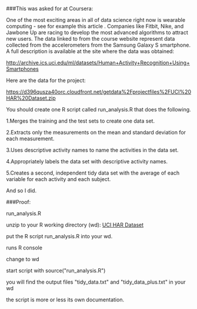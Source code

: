 ###This was asked for at Coursera:

One of the most exciting areas in all of data science right now is wearable computing - see for example this article . Companies like Fitbit, Nike, and Jawbone Up are racing to develop the most advanced algorithms to attract new users. The data linked to from the course website represent data collected from the accelerometers from the Samsung Galaxy S smartphone. A full description is available at the site where the data was obtained:

http://archive.ics.uci.edu/ml/datasets/Human+Activity+Recognition+Using+Smartphones

Here are the data for the project:

https://d396qusza40orc.cloudfront.net/getdata%2Fprojectfiles%2FUCI%20HAR%20Dataset.zip

You should create one R script called run_analysis.R that does the following. 

1.Merges the training and the test sets to create one data set.

2.Extracts only the measurements on the mean and standard deviation for each measurement.

3.Uses descriptive activity names to name the activities in the data set.

4.Appropriately labels the data set with descriptive activity names. 

5.Creates a second, independent tidy data set with the average of each variable for each activity and each subject. 

And so I did.

###Proof:

run_analysis.R

unzip to your R working directory (wd):
[UCI HAR Dataset](https://d396qusza40orc.cloudfront.net/getdata%2Fprojectfiles%2FUCI%20HAR%20Dataset.zip)

put the R script run_analysis.R into your wd.

runs R console

change to wd 

start script with source("run_analysis.R")

you will find the output files "tidy_data.txt" and "tidy_data_plus.txt" in your wd

the script is more or less its own documentation.
